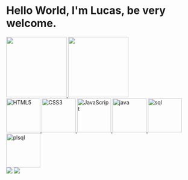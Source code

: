 # Hello World, I'm Lucas, be very welcome.

<div>
  <a href="https://beacons.ai/o_lobo">
  <img height="160em" src="https://github-readme-stats.vercel.app/api?username=lobofullstack&show_icons=true&ayout=compact&langs_count=6&theme=dark"/>
  <img height="160em" src="https://github-readme-stats.vercel.app/api/top-langs/?username=lobofullstack&layout=compact&langs_count=6&theme=dark"/>
</div>

<div style="display: inline_block">
  <img src="https://img.icons8.com/color/2x/html-5.png" width="90" alt="HTML5">
  <img src="https://img.icons8.com/color/2x/css3.png" width="90" alt="CSS3">
  <img src="https://img.icons8.com/fluency/48/javascript.png" width="90" alt="JavaScript"/>
  <img src="https://img.icons8.com/?size=100&id=5OD485koNIrb&format=png&color=000000" width="90" alt="java">
  <img src="https://img.icons8.com/?size=100&id=46845&format=png&color=000000" width="90" alt="sql"/>
  <img src="https://img.icons8.com/?size=100&id=8ljTDYUEydbJ&format=png&color=000000" width="90" alt="plsql"/>
</div>

<div> 
  <a href = "https://mail.google.com/mail/u/0/?pli=1#inbox?compose=GTvVlcSDZqtfnTQGSgHPTffkFHpSxThHwdzcJGMRFLnCpzCvvktJXNbNnRrKRwNMKvtpHTjLtDFTj"><img src="https://img.shields.io/badge/-Gmail-%23333?style=for-the-badge&logo=gmail&logoColor=white" target="_blank"></a>
  <a href="https://www.linkedin.com/in/lucassilva1995/" target="_blank"><img src="https://img.shields.io/badge/-LinkedIn-%230077B5?style=for-the-badge&logo=linkedin&logoColor=white" target="_blank"></a> 
</div>
